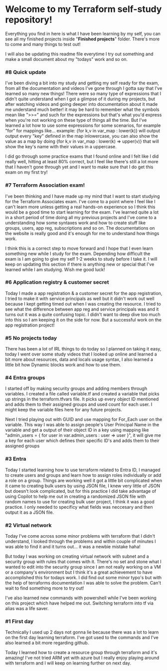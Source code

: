 <h1>Welcome to my Terraform self-study repository!</h1>

Everything you find in here is what I have been learning by my self, you can see all my finished projects inside "<b>Finished projects</b>" folder. There's more to come and many things to test out!

I will also be updating this readme file everytime I try out something and make a small document about my "todays" work and so on.

<h3>#8 Quick update</h3>
I've been diving a bit into my study and getting my self ready for the exam, from all the documentation and videos I've gone through I gotta say that I've learned so many new things! There were so many type of expressions that I didn't quite understand when I got a glimpse of it during my projects, but after watching videos and going deeper into documentation about it made me understand much better! it may be hard to remember what the symbols mean like ">>=" and such for the expressions but that's what you'd express when you're not working on these type of things all the time. But I've learned a lot how to use some expressions for some scenarios, for example "for" for mappings like...
example:
{for k,v in var_map : lower(k)} will output output every "key" defined in the map inlowercase, you can also show the value as a map by doing {for k,v in var_map : lower(k) => upper(v)} that will show the key's name with their values in a uppercase.

I did go through some practice exams that I found online and I felt like I did really well, hitting at least 80% correct, but I feel like there's still a lot more that I haven't gone through yet and I want to make sure that I do get this exam on my first try!


<h3>#7 Terraform Association exam!</h3>
I've been thinking and I have made up my mind that I want to start studying for the Terraform Associates exam. I've come to a point where I feel like I can't learn more unless getting a real hands-on experience so I think this would be a good time to start learning for the exam. I've learned quite a lot in a short period of time doing all my previous projects and I've come to a understanding how some syntaxes work and how to create stuff like groups, users, app reg, subscriptions and so on. The documentations on the website is really good and it's enough for me to understand how things work. 

I think this is a correct step to move forward and I hope that I even learn something new while I study for the exam. Depending how difficult the exam is I am going to give my self 1-2 weeks to study before I take it. I will keep on updating this section if there is anything new or special that I've learned while I am studying. Wish me good luck!


<h3>#6 Application registry & customer secret</h3>
Today I made a app registration & a customer secret for the app registration, I tried to make it with service principals as well but it didn't work out well because I kept getting timed out when I was creating the resource. I tried to see what the difference between app reg and service principals was and it turns out it was a quite confusing topic. I didn't want to deep dive too much into this so I am keeping it on the side for now. But a successful work on the app registration project!


<h3>#5 No projects today</h3>
There has been a lot of IRL things to do today so I planned on taking it easy, today I went over some study videos that I looked up online and learned a bit more about resources, data and locals usage syntax, I also learned a little bit how Dynamic blocks work and how to use them.


<h3>#4 Entra groups</h3>
I started off by making security groups and adding members through variables. I created a file called variable.tf and created a variable that picks up strings in the terraform.tfvars file. It picks up every object ID mentioned and adds them to their assigned groups and used count for each user. I might keep the variable files here for any future projects. 

Next I tried playing out with GUID and use mapping for For_Each user on the variable. This way I was able to assign people's User Principal Name in the variable and get a output of their object ID in a key using mapping like "admin_users = { for user in var.admin_users : user => user }", it will give me a key for each user which defines their specific ID's and adds them to their assigned groups



<h3>#3 Entra</h3>
Today I started learning how to use terraform related to Entra ID, I managed to create users and groups and learn how to assign roles individually or add a role on a group. Things are working well it got a little bit complicated when it came to creating bulk users by using JSON file, I knew very little of JSON but doesn't look complicated, but for this practice I did take  advantage of using Copilot to help me out in creating a randomized JSON file with random names to use for creating bulk user project, I think it was a good practice. I only needed to specificy what fields was neccesary and then output it as a JSON file.



<h3>#2 Virtual network</h3>
Today I've come across some minor problems with terraform that I didn't understand, I looked through the problems and within couple of minutes I was able to find it and it turns out... it was a newbie mistake haha!

But today I was working on creating virtual network with subnet and a security group with rules that comes with it. There's no set and stone what I wanted to edit into the security group since I am not really working on a VM or a company's environment but I think it's a great achievement to have accomplished this for todays work. I did find out some minor typo's but with the help of terraforms documentation I was able to solve the problem. Can't wait to find something more to try out!

I've also learned new commands with powershell while I've been working on this project which have helped me out. Switching terraform into tf via alias was a life saver.



<h3>#1 First day</h3>
Technically I used up 2 days not gonna lie because there was a lot to learn on the first day learning terraform. I've got used to the commands and I've also learned a bit more regarding github.

Today I learned how to create a resource group through terraform and it's amazing! I've not tried ARM yet with azure but I really enjoy playing around with terraform and I will keep on learning further on next day.